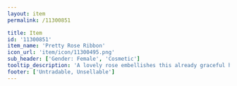 ```yaml
---
layout: item
permalink: /11300851

title: Item
id: '11300851'
item_name: 'Pretty Rose Ribbon'
icon_url: 'item/icon/11300495.png'
sub_header: ['Gender: Female', 'Cosmetic']
tooltip_description: 'A lovely rose embellishes this already graceful headpiece.'
footer: ['Untradable, Unsellable']
---
```

